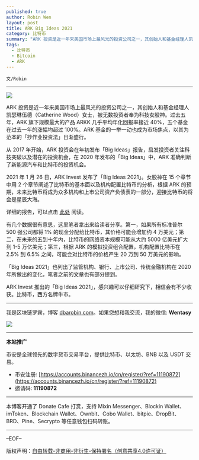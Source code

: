 ```yaml
---
published: true
author: Robin Wen
layout: post
title: ARK Big Ideas 2021
category: 比特币
summary: "ARK 投资是近一年来美国市场上最风光的投资公司之一，其创始人和基金经理人凯瑟琳伍德（Catherine Wood）女士，被无数投资者奉为科技女股神。过去五年，ARK 旗下规模最大的产品 ARKK 几乎平均年化回报率接近 40%，五个基金在过去一年的涨幅均超过 100%。ARK 基金的一举一动也成为市场焦点，以其为范本的「抄作业投资法」日渐盛行。ARK Invest 推出的「Big Ideas 2021」，感兴趣可以仔细研究下，相信会有不少收获。比特币，西方名牌牛市。"
tags:
  - 比特币
  - Bitcoin
  - ARK
---
```


`文/Robin`

***

![](https://cdn.dbarobin.com/7q40ob0.png)

ARK 投资是近一年来美国市场上最风光的投资公司之一，其创始人和基金经理人凯瑟琳伍德（Catherine Wood）女士，被无数投资者奉为科技女股神。过去五年，ARK 旗下规模最大的产品 ARKK 几乎平均年化回报率接近 40%，五个基金在过去一年的涨幅均超过 100%。ARK 基金的一举一动也成为市场焦点，以其为范本的「抄作业投资法」日渐盛行。

从 2017 年开始，ARK 投资会在年初发布「Big Ideas」报告，启发投资者关注科技突破以及潜在的投资机会，在 2020 年发布的「Big Ideas」中，ARK 准确判断了新能源汽车和比特币的投资机会。

2021 年 1 月 26 日，ARK Invest 发布了「Big Ideas 2021」。女股神在 15 个章节中用 2 个章节阐述了比特币的基本面以及机构配置比特币的分析，根据 ARK 的预期，未来比特币将成为众多机构和上市公司资产负债表的一部分，迎接比特币的将会是星辰大海。

详细的报告，可以点击 [此处](https://cdn.dbarobin.com/ARK-Invest-BigIdeas-2021.pdf) 阅读。

有几个数据很有意思，这里笔者拿出来给读者分享。第一，如果所有标准普尔 500 强公司都将 1% 的现金分配给比特币，其价格可能会增加约 4 万美元；第二，在未来的五到十年内，比特币的网络资本规模可能从大约 5000 亿美元扩大到 1-5 万亿美元；第三，根据 ARK 的模拟投资组合配置，机构配置比特币在 2.5% 到 6.5% 之间，可能会对比特币的价格产生 20 万到 50 万美元的影响。

「Big Ideas 2021」也列出了监管机构、银行、上市公司、传统金融机构在 2020 年所做出的变化，笔者之前的文章也有部分提到。

ARK Invest 推出的「Big Ideas 2021」，感兴趣可以仔细研究下，相信会有不少收获。比特币，西方名牌牛市。

***

我是区块链罗宾，博客 [dbarobin.com](https://dbarobin.com/)。如果您想和我交流，我的微信: **Wentasy**

![](https://cdn.dbarobin.com/v4yywe2.png)

***

**本站推广**

币安是全球领先的数字货币交易平台，提供比特币、以太坊、BNB 以及 USDT 交易。

* 币安注册: [https://accounts.binancezh.io/cn/register/?ref=11190872](https://accounts.binancezh.io/cn/register/?ref=11190872)
* 邀请码: **11190872**

***

本博客开通了 Donate Cafe 打赏，支持 Mixin Messenger、Blockin Wallet、imToken、Blockchain Wallet、Ownbit、Cobo Wallet、bitpie、DropBit、BRD、Pine、Secrypto 等任意钱包扫码转账。

<center>
    <div class="--donate-button"
         data-button-id="f8b9df0d-af9a-460d-8258-d3f435445075"
    ></div>
</center>

***

–EOF–

版权声明：[自由转载-非商用-非衍生-保持署名（创意共享4.0许可证）](http://creativecommons.org/licenses/by-nc-nd/4.0/deed.zh)